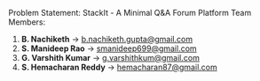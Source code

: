Problem Statement: StackIt - A Minimal Q&A Forum Platform
Team Members:
1. **B. Nachiketh** → b.nachiketh.gupta@gmail.com  
2. **S. Manideep Rao** → smanideep699@gmail.com  
3. **G. Varshith Kumar** → g.varshithkum@gmail.com  
4. **S. Hemacharan Reddy** → hemacharan87@gmail.com